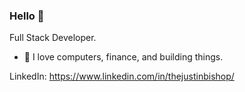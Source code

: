 ### Hello 🤙  

Full Stack Developer. 

- 🔭 I love computers, finance, and building things.
  
LinkedIn: https://www.linkedin.com/in/thejustinbishop/  
